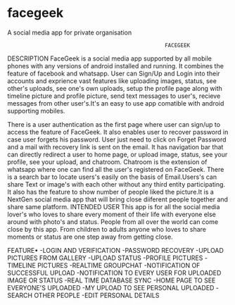 # facegeek
A social media app for private organisation

                                                      FACEGEEK

DESCRIPTION
FaceGeek is a social media app supported by all mobile phones with any versions of android
installed and running. It combines the feature of facebook and whatsapp. User can Sign/Up and
Login into their accounts and exprience vast features like uploading images, status, see other's
uploads, see one's own uploads, setup the profile page along with timeline picture and profile
picture, send text messages to user's, recieve messages from other user's.It's an easy to use app
comatible with android supporting mobiles.

There is a user authentication as the first page where user can sign/up to access the feature
of FaceGeek. It also enables user to recover password in case user forgets his password. User just
need to click on Forget Password and a mail with recovery link is sent on the email. It has
navigation bar that can directly redirect a user to home page, or upload image, status, see your
profile, see your upload, and chatroom. Chatroom is the extension of whatsapp where one can find
all the user's registered on FaceGeek. There is a search bar to locate users's easily on the basis of
Email.Users's can share Text or image's with each other without any third entity participating. It
also has the feature to show number of people liked the picture.It is a NextGen social media app
that will bring close diiferent people together and share same platform.
INTENDED USER
This app is for all the social media lover's who loves to share every moment of their life with
everyone else around with photo's and status. People from all over the world can come close by this
app. From children to adults anyone who loves to share moments or status are one step away from
getting close.

FEATURE•
-LOGIN AND VERIFICATION
-PASSWORD RECOVERY
-UPLOAD PICTURES FROM GALLERY
-UPLOAD STATUS
-PROFILE PICTURES
-TIMELINE PICTURES
-REALTIME GROUPCHAT
-NOTIFICATION OF SUCCESSFUL UPLOAD
-NOTIFICATION TO EVERY USER FOR UPLOADED IMAGE OR STATUS
-REAL TIME DATABASE SYNC
-HOME PAGE TO SEE EVERYONE'S UPLOADED
-MY UPLOAD TO SEE PERSONAL UPLOADED
-SEARCH OTHER PEOPLE
-EDIT PERSONAL DETAILS
